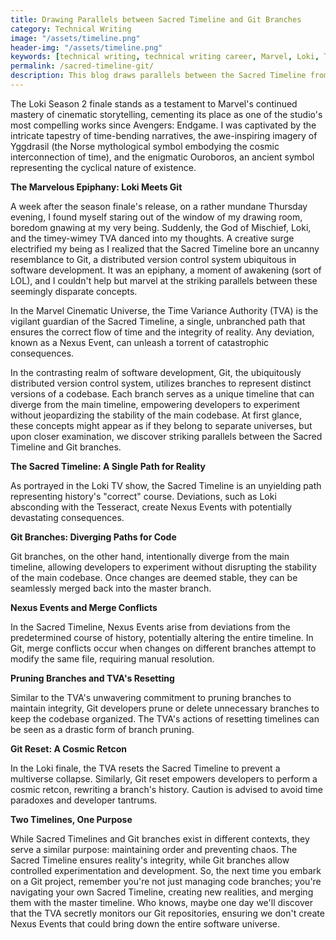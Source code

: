 ```yaml
---
title: Drawing Parallels between Sacred Timeline and Git Branches
category: Technical Writing
image: "/assets/timeline.png"
header-img: "/assets/timeline.png"
keywords: [technical writing, technical writing career, Marvel, Loki, TVA, Git branches, Sacred Timeline, software development, cinematic storytelling, Avengers Endgame, timey-wimey, Norse mythology, Yggdrasil, Ouroboros, Nexus Events, version control system, Git reset, merge conflicts, codebase, multiverse collapse, time paradoxes, pruning branches, TVA reset, Git revert]
permalink: /sacred-timeline-git/
description: This blog draws parallels between the Sacred Timeline from the Marvel Cinematic Universe and Git branches in software development. It explores how both concepts serve to maintain order and prevent chaos, highlighting the role of controlled experimentation and careful navigation through time and code.
---
```


The Loki Season 2 finale stands as a testament to Marvel's continued mastery of cinematic storytelling, cementing its place as one of the studio's most compelling works since Avengers: Endgame. I was captivated by the intricate tapestry of time-bending narratives, the awe-inspiring imagery of Yggdrasil (the Norse mythological symbol embodying the cosmic interconnection of time), and the enigmatic Ouroboros, an ancient symbol representing the cyclical nature of existence.

<script async src="https://pagead2.googlesyndication.com/pagead/js/adsbygoogle.js?client=ca-pub-7149683584202371"
     crossorigin="anonymous"></script>
<!-- AddTitleOne -->
<ins class="adsbygoogle"
     style="display:block"
     data-ad-client="ca-pub-7149683584202371"
     data-ad-slot="7422872052"
     data-ad-format="auto"
     data-full-width-responsive="true"></ins>
<script>
     (adsbygoogle = window.adsbygoogle || []).push({});
</script>

**The Marvelous Epiphany: Loki Meets Git**

A week after the season finale's release, on a rather mundane Thursday evening, I found myself staring out of the window of my drawing room, boredom gnawing at my very being. Suddenly, the God of Mischief, Loki, and the timey-wimey TVA danced into my thoughts. A creative surge electrified my being as I realized that the Sacred Timeline bore an uncanny resemblance to Git, a distributed version control system ubiquitous in software development. It was an epiphany, a moment of awakening (sort of LOL), and I couldn't help but marvel at the striking parallels between these seemingly disparate concepts.

In the Marvel Cinematic Universe, the Time Variance Authority (TVA) is the vigilant guardian of the Sacred Timeline, a single, unbranched path that ensures the correct flow of time and the integrity of reality. Any deviation, known as a Nexus Event, can unleash a torrent of catastrophic consequences.

In the contrasting realm of software development, Git, the ubiquitously distributed version control system, utilizes branches to represent distinct versions of a codebase. Each branch serves as a unique timeline that can diverge from the main timeline, empowering developers to experiment without jeopardizing the stability of the main codebase. At first glance, these concepts might appear as if they belong to separate universes, but upon closer examination, we discover striking parallels between the Sacred Timeline and Git branches.

**The Sacred Timeline: A Single Path for Reality**

As portrayed in the Loki TV show, the Sacred Timeline is an unyielding path representing history's "correct" course. Deviations, such as Loki absconding with the Tesseract, create Nexus Events with potentially devastating consequences.

**Git Branches: Diverging Paths for Code**

Git branches, on the other hand, intentionally diverge from the main timeline, allowing developers to experiment without disrupting the stability of the main codebase. Once changes are deemed stable, they can be seamlessly merged back into the master branch.

**Nexus Events and Merge Conflicts**

In the Sacred Timeline, Nexus Events arise from deviations from the predetermined course of history, potentially altering the entire timeline. In Git, merge conflicts occur when changes on different branches attempt to modify the same file, requiring manual resolution.

**Pruning Branches and TVA's Resetting**

Similar to the TVA's unwavering commitment to pruning branches to maintain integrity, Git developers prune or delete unnecessary branches to keep the codebase organized. The TVA's actions of resetting timelines can be seen as a drastic form of branch pruning.

**Git Reset: A Cosmic Retcon**

In the Loki finale, the TVA resets the Sacred Timeline to prevent a multiverse collapse. Similarly, Git reset empowers developers to perform a cosmic retcon, rewriting a branch's history. Caution is advised to avoid time paradoxes and developer tantrums.

**Two Timelines, One Purpose**

While Sacred Timelines and Git branches exist in different contexts, they serve a similar purpose: maintaining order and preventing chaos. The Sacred Timeline ensures reality's integrity, while Git branches allow controlled experimentation and development. So, the next time you embark on a Git project, remember you're not just managing code branches; you're navigating your own Sacred Timeline, creating new realities, and merging them with the master timeline. Who knows, maybe one day we'll discover that the TVA secretly monitors our Git repositories, ensuring we don't create Nexus Events that could bring down the entire software universe.